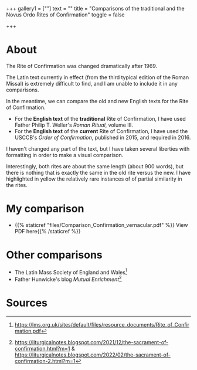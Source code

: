 +++
gallery1 = [""]
text = ""
title = "Comparisons of the traditional and the Novus Ordo Rites of Confirmation"
toggle = false

+++

# About 

The Rite of Confirmation was changed dramatically after 1969. 

The Latin text currently in effect (from the third typical edition of the Roman Missal) is extremely difficult to find, and I am unable to include it in any comparisons.

In the meantime, we can compare the old and new English texts for the Rite of Confirmation. 

* For the **English text** of the **traditional** Rite of Confirmation, I have used Father Philip T. Weller's _Roman Ritual_, volume III. 
* For the **English text** of the **current** Rite of Confirmation, I have used the USCCB's _Order of Confirmation_, published in 2015, and required in 2016.  

I haven't changed any part of the text, but I have taken several liberties with formatting in order to make a visual comparison. 

Interestingly, both rites are about the same length (about 900 words), but there is nothing that is exactly the same in the old rite versus the new. I have  highlighted in yellow the relatively rare instances of of partial similarity in the rites.

# My comparison 

* {{% staticref "files/Comparison_Confirmation_vernacular.pdf" %}} View PDF here{{% /staticref %}}

# Other comparisons

* The Latin Mass Society of England and Wales[^1]
* Father Hunwicke's blog _Mutual Enrichment_[^2]

# Sources 

[^1]: https://lms.org.uk/sites/default/files/resource_documents/Rite_of_Confirmation.pdf

[^2]: https://liturgicalnotes.blogspot.com/2021/12/the-sacrament-of-confirmation.html?m=1 & https://liturgicalnotes.blogspot.com/2022/02/the-sacrament-of-confirmation-2.html?m=1
